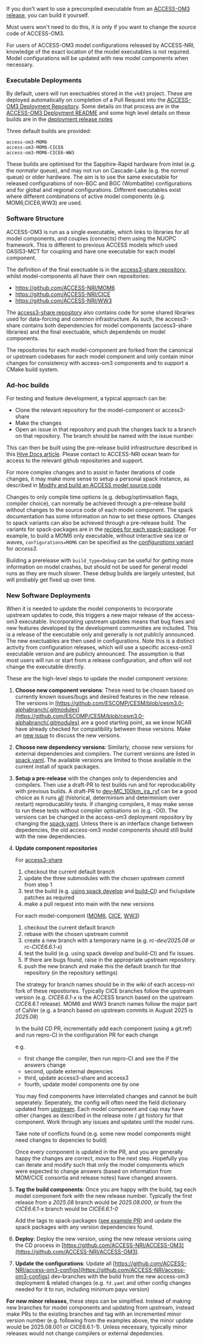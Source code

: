 
If you don't want to use a precompiled executable from an [ACCESS-OM3 release](https://github.com/ACCESS-NRI/ACCESS-OM3/releases), you can build it yourself.

Most users won't need to do this, it is only if you want to change the source code of ACCESS-OM3.

For users of ACCESS-OM3 model configurations released by ACCESS-NRI, knowledge of the exact location of the model executables is not required. Model configurations will be updated with new model components when necessary.

### Executable Deployments

By default, users will run exectuables stored in the `vk83` project. These are deployed automatically on completion of a Pull Request into the [ACCESS-OM3 Deployment Repository](https://github.com/accESS-NRI/access-om3).
Some details on that process are in the [ACCESS-OM3 Deployment README](https://github.com/accESS-NRI/access-om3) and some high level details on these builds are in the [deployment release notes](https://github.com/ACCESS-NRI/ACCESS-OM3/releases)

Three default builds are provided:

    access-om3-MOM6
    access-om3-MOM6-CICE6
    access-om3-MOM6-CICE6-WW3

These builds are optimised for the Sapphire-Rapid hardware from Intel (e.g. the _normalsr_ queue), and may not run on Cascade-Lake (e.g. the _normal_ queue) or older hardware. The aim is to use the same executable for released configurations of non-BGC and BGC (Wombatlite) configurations and for global and regional configurations. Different executables exist where different combinations of active model components (e.g. MOM6,CICE6,WW3) are used.

### Software Structure

ACCESS-OM3 is run as a single executable, which links to libraries for all model components, and couples (connects) them using the NUOPC framework. This is different to previous ACCESS models which used OASIS3-MCT for coupling and have one executable for each model component.

The definition of the final exectuable is in the [access3-share repository](https://github.com/accESS-NRI/access3-share), whilst model-components all have their own repositories:

- https://github.com/ACCESS-NRI/MOM6
- https://github.com/ACCESS-NRI/CICE
- https://github.com/ACCESS-NRI/WW3

The [access3-share repository](https://github.com/accESS-NRI/access3-share) also contains code for some shared libraries used for data-forcing and common infrastructure. As such, the access3-share contains both dependencies for model components (access3-share libraries) and the final exectuable, which dependends on model components.

The repositories for each model-component are forked from the canonical or upstream codebases for each model component and only contain minor changes for consistency with access-om3 components and to support a CMake build system.

### Ad-hoc builds

For testing and feature development, a typical approach can be:

- Clone the relevant repository for the model-component or access3-share
- Make the changes
- Open an issue in that repository and push the changes back to a branch on that repository. The branch should be named with the issue number.

This can then be built using the pre-release build infrastructure described in this [Hive Docs article](https://docs.access-hive.org.au/models/run-a-model/create-a-prerelease/). Please contact to ACCESS-NRI ocean team for access to the relevant github repositories and support.

For more complex changes and to assist in faster iterations of code changes, it may make more sense to setup a personal spack instance, as described in [Modify and build an ACCESS model source code](https://docs.access-hive.org.au/models/run-a-model/build_a_model/)

Changes to only compile time options (e.g. debug/optimisation flags, compiler choice), can normally be achieved through a pre-release build without changes to the source code of each model component. The spack documentation has some information on how to set these options. Changes to spack variants can also be achieved through a pre-release build.
The variants for spack-packages are in the [recipes for each spack-package](https://github.com/ACCESS-NRI/spack-packages/tree/main/packages). For example, to build a MOM6 only executable, without interactive sea ice or waves, `configurations=MOM6` can be specified as the [_configurations_ variant](https://github.com/ACCESS-NRI/spack-packages/blob/b73ecc20a21859006a6e58c2c6de8c2e32eabae4/packages/access3/package.py#L37) for _access3_. 

Building a prerelease with `build_type=Debug` can be useful for getting more information on model crashes, but should not be used for general model runs as they are much slower. These debug builds are largely untested, but will probably get fixed up over time.

### New Software Deployments

When it is needed to update the model components to incorporate upstream updates to code, this triggers a new major release of the access-om3 executable. Incorporating upstream updates means that bug fixes and new features developed by the development communities are included. This is a release of the executable only and generally is not publicly announced. The new exectuables are then used in configurations. Note this is a distinct activity from configuration releases, which will use a specific access-om3 executable version and are publicly announced. The assumption is that most users will run or start from a release configuration, and often will not change the executable directly.

These are the high-level steps to update the model component versions:

1. **Choose new component versions**: These need to be chosen based on currently known issues/bugs and desired features in the new release. The versions in [https://github.com/ESCOMP/CESM/blob/cesm3.0-alphabranch/.gitmodules](https://github.com/ESCOMP/CESM/blob/cesm3.0-alphabranch/.gitmodules) are a good starting point, as we know NCAR have already checked for compatibility between these versions. Make an [new issue](https://github.com/accESS-NRI/access-om3-configs) to discuss the new versions.
2. **Choose new dependency versions**: Similarly, choose new versions for external dependencies and compilers. The current versions are listed in [spack.yaml](https://github.com/ACCESS-NRI/ACCESS-OM3/blob/main/spack.yaml). The available versions are limited to those available in the current install of spack packages.
3. **Setup a pre-release** with the changes only to dependencies and compilers. Then use a draft-PR to test builds run and for reproducability with previous builds. A draft-PR to [dev-MC_100km_jra_ryf](https://github.com/ACCESS-NRI/access-om3-configs/blob/e836a710b4324a6f942c8bd9855afb627c16e685/config/ci.json#L28-L29) can be a good choice as it runs [all](https://github.com/ACCESS-NRI/model-config-tests/?tab=readme-ov-file#selecting-tests-using-markers) (historical, determinism and determinism over restart) reproducability tests. If changing compilers, it may make sense to run these tests without compiler optisations on (e.g. -O0).
The versions can be changed in the access-om3 deployment repository by changing the [spack.yaml](https://github.com/ACCESS-NRI/ACCESS-OM3/blob/main/spack.yaml). Unless there is an interface change between depedencies, the old access-om3 model components should still build with the new dependencies.
4. **Update component repositories**


    For [access3-share](https://github.com/accESS-NRI/access3-share)

    1. checkout the current default branch
    2. update the three submodules with the chosen upstream commit from step 1
    3. test the build (e.g. [using spack develop](https://docs.access-hive.org.au/models/run-a-model/build_a_model/) and [build-CI](https://docs.access-hive.org.au/models/run-a-model/create-a-prerelease/)) and fix/update patches as required
    4. make a pull request into main with the new versions

    For each model-component ([MOM6](https://github.com/accESS-NRI/mom6), [CICE](https://github.com/accESS-NRI/CICE), [WW3](https://github.com/ACCESS-NRI/WW3/))

    1. checkout the current default branch
    2. rebase with the chosen upstream commit
    3. create a new branch with a temporary name (e.g. _rc-dev/2025.08_ or _rc-CICE6.6.1-x_)
    4. test the build (e.g. using spack develop and build-CI) and fix issues. 
    5. If there are bugs found, raise in the appropriate upstream repository.
    5. push the new branch and make this the default branch for that repository (in the repository settings)

    The strategy for branch names should be in the wiki of each access-nri fork of these repostiories.
    Typically CICE branches follow the upstream version (e.g. _CICE6.6.1-x_ is the ACCESS branch based on the upstream _CICE6.6.1_ release).
    MOM6 and WW3 branch names follow the major part of CalVer (e.g. a branch based on upstream commits in August 2025 is _2025.08_)


    In the build CD PR, incrementally add each component (using a git.ref) and run repro-CI in the configuration PR for each change

    e.g. 

    - first change the compiler, then run repro-CI and see the if the answers change
    - second, update external depencies
    - third, update access3-share and access3
    - fourth, update model components one by one

    You may find components have interrelated changes and cannot be built seperately. Seperately, the config will often need the field dictionary updated from [upstream](https://github.com/ESCOMP/CMEPS/blob/main/mediator/fd_cesm.yaml). Each model component and cap may have other changes as described in the release note / git history for that component. Work through any issues and updates until the model runs. 

    Take note of conflicts found (e.g. some new model components might need changes to depencies to build)

    Once every component is updated in the PR, and you are generally happy the changes are correct, move to the next step. Hopefully you can iterate and modify such that only the model components which were expected to change answers (based on information from MOM/CICE consortia and release notes) have changed answers.


6. **Tag the build components**: Once you are happy with the build, tag each model component fork with the new release number. Typically the first release from a _2025.08_ branch would be _2025.08.000_, or from the _CICE6.6.1-x_ branch would be _CICE6.6.1-0_

    Add the tags to spack-packages ([see example PR](https://github.com/ACCESS-NRI/spack-packages/pull/297)) and update the spack packages with any version dependencies found.

7. **Deploy**: Deploy the new version, using the new release versions using the CD process in [https://github.com/ACCESS-NRI/ACCESS-OM3](https://github.com/ACCESS-NRI/ACCESS-OM3).

8. **Update the configurations**: Update all [https://github.com/ACCESS-NRI/access-om3-configs](https://github.com/ACCESS-NRI/access-om3-configs) dev-branches with the build from the new access-om3 deployment & related changes (e.g. `fd.yaml` and other config changes needed for it to run, including minimum payu version)

**For new minor releases**, these steps can be simplified. Instead of making new branches for model components and updating from upstream, instead make PRs to the existing branches and tag with an incremented minor version number (e.g. following from the examples above, the minor update would be 2025.08.001 or CICE6.6.1-1). Unless necessary, typically minor releases would not change compilers or external depedencies.
